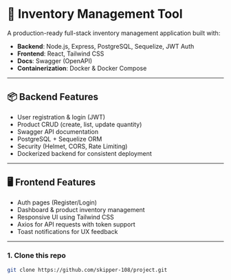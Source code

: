 # 🧾 Inventory Management Tool

A production-ready full-stack inventory management application built with:

- **Backend**: Node.js, Express, PostgreSQL, Sequelize, JWT Auth
- **Frontend**: React, Tailwind CSS
- **Docs**: Swagger (OpenAPI)
- **Containerization**: Docker & Docker Compose

---

## 📦 Backend Features

- User registration & login (JWT)
- Product CRUD (create, list, update quantity)
- Swagger API documentation
- PostgreSQL + Sequelize ORM
- Security (Helmet, CORS, Rate Limiting)
- Dockerized backend for consistent deployment

---

## 🖥️ Frontend Features

- Auth pages (Register/Login)
- Dashboard & product inventory management
- Responsive UI using Tailwind CSS
- Axios for API requests with token support
- Toast notifications for UX feedback

---




### 1. Clone this repo
```bash
git clone https://github.com/skipper-108/project.git

